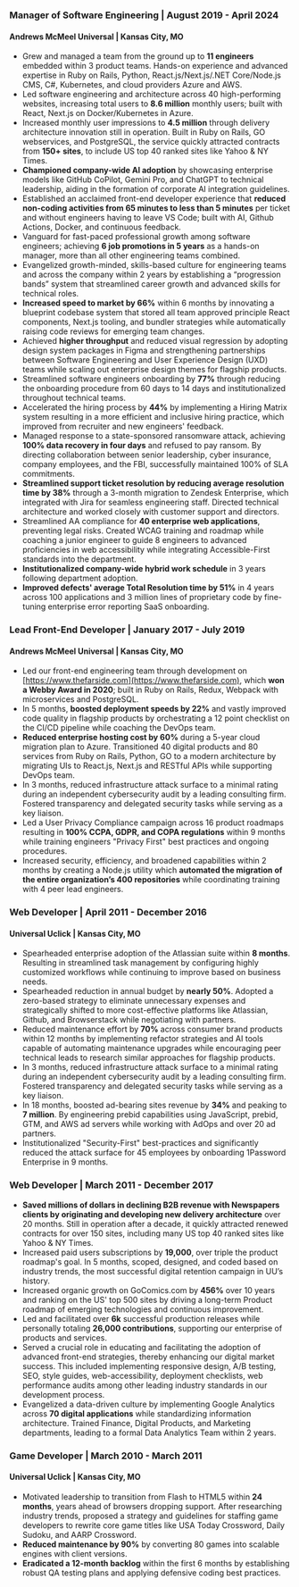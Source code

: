 ### Manager of Software Engineering | August 2019 - April 2024

#### Andrews McMeel Universal | Kansas City, MO

- Grew and managed a team from the ground up to **11 engineers** embedded within 3 product teams. Hands-on experience and advanced expertise in Ruby on Rails, Python, React.js/Next.js/.NET Core/Node.js CMS, C#, Kubernetes, and cloud providers Azure and AWS.
- Led software engineering and architecture across 40 high-performing websites, increasing total users to **8.6 million** monthly users; built with React, Next.js on Docker/Kubernetes in Azure.
- Increased monthly user impressions to **4.5 million** through delivery architecture innovation still in operation. Built in Ruby on Rails, GO webservices, and PostgreSQL, the service quickly attracted contracts from **150+ sites**, to include US top 40 ranked sites like Yahoo & NY Times.
- **Championed company-wide AI adoption** by showcasing enterprise models like GitHub CoPilot, Gemini Pro, and ChatGPT to technical leadership, aiding in the formation of corporate AI integration guidelines.
- Established an acclaimed front-end developer experience that **reduced non-coding activities from 65 minutes to less than 5 minutes** per ticket and without engineers having to leave VS Code; built with AI, Github Actions, Docker, and continuous feedback.
- Vanguard for fast-paced professional growth among software engineers; achieving **6 job promotions in 5 years** as a hands-on manager, more than all other engineering teams combined.
- Evangelized growth-minded, skills-based culture for engineering teams and across the company within 2 years by establishing a “progression bands” system that streamlined career growth and advanced skills for technical roles.
- **Increased speed to market by 66%** within 6 months by innovating a blueprint codebase system that stored all team approved principle React components, Next.js tooling, and bundler strategies while automatically raising code reviews for emerging team changes.
- Achieved **higher throughput** and reduced visual regression by adopting design system packages in Figma and strengthening partnerships between Software Engineering and User Experience Design (UXD) teams while scaling out enterprise design themes for flagship products.
- Streamlined software engineers onboarding by **77%** through reducing the onboarding procedure from 60 days to 14 days and institutionalized throughout technical teams.
- Accelerated the hiring process by **44%** by implementing a Hiring Matrix system resulting in a more efficient and inclusive hiring practice, which improved from recruiter and new engineers' feedback.
- Managed response to a state-sponsored ransomware attack, achieving **100% data recovery in four days** and refused to pay ransom. By directing collaboration between senior leadership, cyber insurance, company employees, and the FBI, successfully maintained 100% of SLA commitments.
- **Streamlined support ticket resolution by reducing average resolution time by 38%** through a 3-month migration to Zendesk Enterprise, which integrated with Jira for seamless engineering staff. Directed technical architecture and worked closely with customer support and directors.
- Streamlined AA compliance for **40 enterprise web applications**, preventing legal risks. Created WCAG training and roadmap while coaching a junior engineer to guide 8 engineers to advanced proficiencies in web accessibility while integrating Accessible-First standards into the department.
- **Institutionalized company-wide hybrid work schedule** in 3 years following department adoption.
- **Improved defects' average Total Resolution time by 51%** in 4 years across 100 applications and 3 million lines of proprietary code by fine-tuning enterprise error reporting SaaS onboarding.

### Lead Front-End Developer | January 2017 - July 2019

#### Andrews McMeel Universal | Kansas City, MO

- Led our front-end engineering team through development on [https://www.thefarside.com](https://www.thefarside.com), which **won a Webby Award in 2020**; built in Ruby on Rails, Redux, Webpack with microservices and PostgreSQL.
- In 5 months, **boosted deployment speeds by 22%** and vastly improved code quality in flagship products by orchestrating a 12 point checklist on the CI/CD pipeline while coaching the DevOps team.
- **Reduced enterprise hosting cost by 60%** during a 5-year cloud migration plan to Azure. Transitioned 40 digital products and 80 services from Ruby on Rails, Python, GO to a modern architecture by migrating UIs to React.js, Next.js and RESTful APIs while supporting DevOps team.
- In 3 months, reduced infrastructure attack surface to a minimal rating during an independent cybersecurity audit by a leading consulting firm. Fostered transparency and delegated security tasks while serving as a key liaison.
- Led a User Privacy Compliance campaign across 16 product roadmaps resulting in **100% CCPA, GDPR, and COPA regulations** within 9 months while training engineers "Privacy First" best practices and ongoing procedures.
- Increased security, efficiency, and broadened capabilities within 2 months by creating a Node.js utility which **automated the migration of the entire organization’s 400 repositories** while coordinating training with 4 peer lead engineers.

### Web Developer | April 2011 - December 2016

#### Universal Uclick | Kansas City, MO

- Spearheaded enterprise adoption of the Atlassian suite within **8 months**. Resulting in streamlined task management by configuring highly customized workflows while continuing to improve based on business needs.
- Spearheaded reduction in annual budget by **nearly 50%**. Adopted a zero-based strategy to eliminate unnecessary expenses and strategically shifted to more cost-effective platforms like Atlassian, Github, and Browserstack while negotiating with partners.
- Reduced maintenance effort by **70%** across consumer brand products within 12 months by implementing refactor strategies and AI tools capable of automating maintenance upgrades while encouraging peer technical leads to research similar approaches for flagship products.
- In 3 months, reduced infrastructure attack surface to a minimal rating during an independent cybersecurity audit by a leading consulting firm. Fostered transparency and delegated security tasks while serving as a key liaison.
- In 18 months, boosted ad-bearing sites revenue by **34%** and peaking to **7 million**. By engineering prebid capabilities using JavaScript, prebid, GTM, and AWS ad servers while working with AdOps and over 20 ad partners.
- Institutionalized "Security-First" best-practices and significantly reduced the attack surface for 45 employees by onboarding 1Password Enterprise in 9 months.

### Web Developer | March 2011 - December 2017

- **Saved millions of dollars in declining B2B revenue with Newspapers clients by originating and developing new delivery architecture** over 20 months. Still in operation after a decade, it quickly attracted renewed contracts for over 150 sites, including many US top 40 ranked sites like Yahoo & NY Times.
- Increased paid users subscriptions by **19,000**, over triple the product roadmap's goal. In 5 months, scoped, designed, and coded based on industry trends, the most successful digital retention campaign in UU’s history.
- Increased organic growth on GoComics.com by **456%** over 10 years and ranking on the US' top 500 sites by driving a long-term Product roadmap of emerging technologies and continuous improvement.
- Led and facilitated over **6k** successful production releases while personally totaling **26,000 contributions**, supporting our enterprise of products and services.
- Served a crucial role in educating and facilitating the adoption of advanced front-end strategies, thereby enhancing our digital market success. This included implementing responsive design, A/B testing, SEO, style guides, web-accessibility, deployment checklists, web performance audits among other leading industry standards in our development process.
- Evangelized a data-driven culture by implementing Google Analytics across **70 digital applications** while standardizing information architecture. Trained Finance, Digital Products, and Marketing departments, leading to a formal Data Analytics Team within 2 years.

### Game Developer | March 2010 - March 2011

#### Universal Uclick | Kansas City, MO

- Motivated leadership to transition from Flash to HTML5 within **24 months**, years ahead of browsers dropping support. After researching industry trends, proposed a strategy and guidelines for staffing game developers to rewrite core game titles like USA Today Crossword, Daily Sudoku, and AARP Crossword.
- **Reduced maintenance by 90%** by converting 80 games into scalable engines with client versions.
- **Eradicated a 12-month backlog** within the first 6 months by establishing robust QA testing plans and applying defensive coding best practices.
